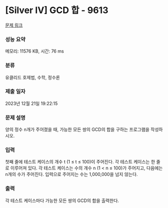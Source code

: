 # [Silver IV] GCD 합 - 9613 

[문제 링크](https://www.acmicpc.net/problem/9613) 

### 성능 요약

메모리: 11576 KB, 시간: 76 ms

### 분류

유클리드 호제법, 수학, 정수론

### 제출 일자

2023년 12월 21일 19:22:15

### 문제 설명

<p>양의 정수 n개가 주어졌을 때, 가능한 모든 쌍의 GCD의 합을 구하는 프로그램을 작성하시오.</p>

### 입력 

 <p>첫째 줄에 테스트 케이스의 개수 t (1 ≤ t ≤ 100)이 주어진다. 각 테스트 케이스는 한 줄로 이루어져 있다. 각 테스트 케이스는 수의 개수 n (1 < n ≤ 100)가 주어지고, 다음에는 n개의 수가 주어진다. 입력으로 주어지는 수는 1,000,000을 넘지 않는다.</p>

### 출력 

 <p>각 테스트 케이스마다 가능한 모든 쌍의 GCD의 합을 출력한다.</p>

